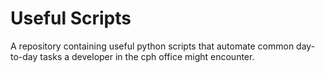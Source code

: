 # Useful Scripts

A repository containing useful python scripts that automate common day-to-day 
tasks a developer in the cph office might encounter.
